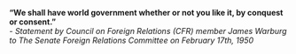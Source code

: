 **“We shall have world government whether or not you like it, by conquest or consent.”**  
- _Statement by Council on Foreign Relations (CFR) member James Warburg to The Senate Foreign Relations Committee on February 17th, 1950_